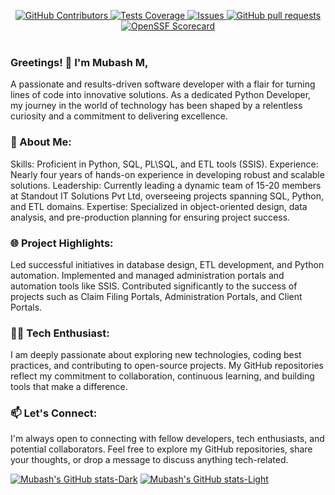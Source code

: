   <p align="center">
    <a href="https://github.com/MUBASH-M/readme-stats-master/graphs/contributors">
      <img alt="GitHub Contributors" src="https://img.shields.io/github/contributors/MUBASH-M/readme-stats-master" />
    </a>
    <a href="https://codecov.io/gh/MUBASH-M/readme-stats-master">
      <img alt="Tests Coverage" src="https://codecov.io/gh/MUBASH-M/readme-stats-master/branch/master/graph/badge.svg" />
    </a>
    <a href="https://github.com/MUBASH-M/readme-stats-master/issues">
      <img alt="Issues" src="https://img.shields.io/github/issues/MUBASH-M/readme-stats-master?color=0088ff" />
    </a>
    <a href="https://github.com/MUBASH-M/readme-stats-master/pulls">
      <img alt="GitHub pull requests" src="https://img.shields.io/github/issues-pr/MUBASH-M/readme-stats-master?color=0088ff" />
    </a>
    <a href="https://securityscorecards.dev/viewer/?uri=github.com/MUBASH-M/readme-stats-master">
      <img alt="OpenSSF Scorecard" src="https://api.securityscorecards.dev/projects/github.com/MUBASH-M/readme-stats-master/badge" />
    </a>
    <br />
    <br />

### Greetings! 👋 I'm Mubash M, 
A passionate and results-driven software developer with a flair for turning lines of code into innovative solutions. As a dedicated Python Developer, my journey in the world of technology has been shaped by a relentless curiosity and a commitment to delivering excellence.

### 🚀 About Me:

Skills: Proficient in Python, SQL, PL\SQL, and ETL tools (SSIS).
Experience: Nearly four years of hands-on experience in developing robust and scalable solutions.
Leadership: Currently leading a dynamic team of 15-20 members at Standout IT Solutions Pvt Ltd, overseeing projects spanning SQL, Python, and ETL domains.
Expertise: Specialized in object-oriented design, data analysis, and pre-production planning for ensuring project success.
### 🌐 Project Highlights:

Led successful initiatives in database design, ETL development, and Python automation.
Implemented and managed administration portals and automation tools like SSIS.
Contributed significantly to the success of projects such as Claim Filing Portals, Administration Portals, and Client Portals.
### 👨‍💻 Tech Enthusiast:
I am deeply passionate about exploring new technologies, coding best practices, and contributing to open-source projects. My GitHub repositories reflect my commitment to collaboration, continuous learning, and building tools that make a difference.

### 📫 Let's Connect:
I'm always open to connecting with fellow developers, tech enthusiasts, and potential collaborators. Feel free to explore my GitHub repositories, share your thoughts, or drop a message to discuss anything tech-related.


[![Mubash's GitHub stats-Dark](https://readme-stats-master.vercel.app/api?username=MUBASH-M\&show_icons=true\&theme=dark#gh-dark-mode-only)](https://github.com/MUBASH-M/readme-stats-master#responsive-card-theme#gh-dark-mode-only)
[![Mubash's GitHub stats-Light](https://readme-stats-master.vercel.app/api?username=MUBASH-M\&show_icons=true\&theme=default#gh-light-mode-only)](https://github.com/MUBASH-M/readme-stats-master#responsive-card-theme#gh-light-mode-only)
